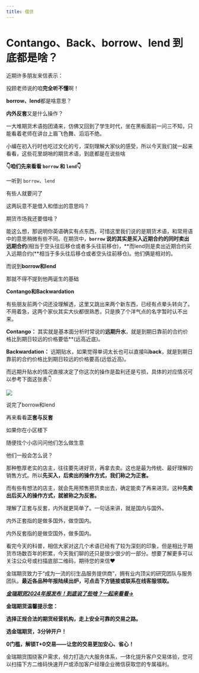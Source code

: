 ```yaml
---
title: 借贷
---
```

# Contango、Back、borrow、lend 到底都是啥？


近期许多朋友来信表示：

投顾老师说的咱**完全听不懂**啊！

  

**borrow、lend**都是啥意思？

**内外反套**又是什么操作？

  

一大堆期货术语抱团涌来，仿佛又回到了学生时代，坐在黑板面前一问三不知，只能看着老师在讲台上眉飞色舞、滔滔不绝。

小编在初入行时也吃过文化的亏，深刻理解大家伙的感受，所以今天我们就一起来看看，这些花里胡哨的期货术语，到底都是在说些啥

  

**👇咱们先来看看 `borrow` 和 `lend`👇**  

  

一听到 `borrow`、`lend`

有些人就要问了

这两玩意不是借入和借出的意思吗？

期货市场我还要借啥？

能这么想，那说明你英语确实有点东西，可惜这里我们说的是期货术语，和常用语中的意思稍微有些不同。在期货中，**`borrow` 说的其实是买入近期合约的同时卖出远期合约**(相当于空头往后移仓或者多头往前移仓)，**而lend则是卖出近期合约买入远期合约(**相当于多头往后移仓或者空头往前移仓)。他们俩是相对的。

  

而说到**borrow和lend**

那就不得不提到他两诞生的基础

**Contango和Backwardation**

  

有些朋友前两个词还没理解透，这里又跳出来两个新东西，已经有点晕头转向了。不用着急，这两个家伙其实大伙都很熟悉，只是换了个洋气点的名字暂时认不出来。

  

**Contango：** 其实就是基本面分析时常说的**远期升水**，就是到期日靠前的合约价格比到期日较远的价格要低**(远高近底)。

**Backwardation：** 远期贴水，如果觉得单词太长也可以直接叫**back**，就是到期日靠前的合约价格比到期日较远的价格要高(远低近高)。

  

而远期升贴水的情况直接决定了你这次的操作是盈利还是亏损，具体的对应情况可以参考下面这张表👇

  

![](https://mmbiz.qpic.cn/sz_mmbiz_png/JzupfAtgyria3KOLBOia8qZPoIuPedPK9Nr3onGnHJPdwgGNlHeh0UQBsJaGNXrZwhKS8tRsl28k5OL9t6MlhslA/640?wx_fmt=png&from=appmsg)

  

  

说完了borrow和lend

再来看看**正套与反套**

  

如果你在小区楼下

随便找个小店问问他们怎么做生意

他们一般会怎么说？

  

那种憨厚老实的店主，往往要先进好货，再拿去卖。这也是最为传统、最好理解的销售方式。所以**先买入，后卖出的操作方式，我们称之为正套。**  

而有些有想法的店主，就会先用预售把货卖出去，确定能卖了再来进货。这种**先卖出后买入的操作方式，就被称之为反套。**

理解了正套与反套，内外就更简单了。一句话来讲，就是国内与国外。

  

内外正套指的是做多国外，做空国内。

内外反套指的是做空国外，做多国内。

  

看完今天的科普，相信大家对这几个术语已经有了较为深刻的印象，但是相比于期货市场数百年的积累，今天我们聊的还只是很少很少的一部分。想要了解更多可以关注公众号或扫描底部二维码，期待您的来信❤

  

  

金瑞期货致力于“成为一流的衍生品服务提供商”，拥有业内顶尖的研究团队与服务团队。**最近各品种年报陆续出炉，可点击下方链接或联系在线客服领取。**

  

[_**金瑞期货2024年报发布！到底说了些啥？一起来看看→**_](http://mp.weixin.qq.com/s?__biz=Mzg4NTE4MjU4OA==&mid=2247521356&idx=2&sn=8938a52c6b3dd896c1e4c394071cddf4&chksm=cfae0d5ff8d98449127e66413801ea0b4140ea9874037581efd746155db0d77424c38b035f61&scene=21#wechat_redirect)

  

  

**金瑞期货温馨提示您：**

**选择正规合法的期货经营机构，走上安全可靠的交易之路。**

  

**选金瑞期货，3分钟开户！**

**0门槛，解锁T+0交易——让您的交易更加安心、省心！**  

  

金瑞期货围绕客户需求，倾力打造六大服务体系，一体化提升客户交易体验，您可以扫描下方二维码快速开户或添加客户经理企业微信获取您的专属福利。
